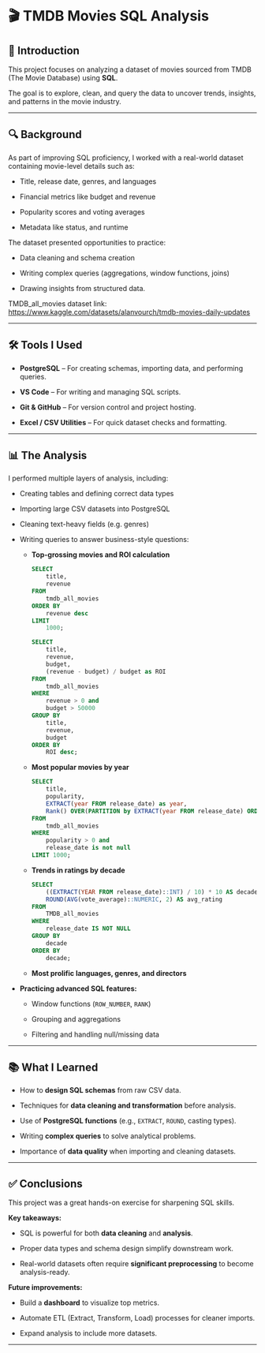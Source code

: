 # 🎬 TMDB Movies SQL Analysis

## 📖 Introduction
This project focuses on analyzing a dataset of movies sourced from TMDB (The Movie Database) using **SQL**.  

The goal is to explore, clean, and query the data to uncover trends, insights, and patterns in the movie industry.

---

## 🔍 Background

As part of improving SQL proficiency, I worked with a real-world dataset containing movie-level details such as:

- Title, release date, genres, and languages

- Financial metrics like budget and revenue

- Popularity scores and voting averages

- Metadata like status, and runtime  

The dataset presented opportunities to practice:
- Data cleaning and schema creation

- Writing complex queries (aggregations, window functions, joins)
- Drawing insights from structured data.

TMDB_all_movies dataset link:
https://www.kaggle.com/datasets/alanvourch/tmdb-movies-daily-updates

---

## 🛠️ Tools I Used

- **PostgreSQL** – For creating schemas, importing data, and performing queries.

- **VS Code** – For writing and managing SQL scripts.

- **Git & GitHub** – For version control and project hosting.

- **Excel / CSV Utilities** – For quick dataset checks and formatting.

---

## 📊 The Analysis
I performed multiple layers of analysis, including:
- Creating tables and defining correct data types
- Importing large CSV datasets into PostgreSQL
- Cleaning text-heavy fields (e.g. genres)
- Writing queries to answer business-style questions:
  
    -  **Top-grossing movies and ROI calculation**
        ```sql
        SELECT 
            title,
            revenue
        FROM
            tmdb_all_movies
        ORDER BY
            revenue desc
        LIMIT 
            1000;
        ```
        ```sql
        SELECT
            title,
            revenue,
            budget,
            (revenue - budget) / budget as ROI
        FROM
            tmdb_all_movies
        WHERE
            revenue > 0 and
            budget > 50000
        GROUP BY
            title,
            revenue,
            budget
        ORDER BY
            ROI desc;
        ```
  - **Most popular movies by year**

    ```sql
    SELECT
        title,
        popularity,
        EXTRACT(year FROM release_date) as year,
        Rank() OVER(PARTITION by EXTRACT(year FROM release_date) ORDER BY popularity) as rn
    FROM
        tmdb_all_movies
    WHERE
        popularity > 0 and
        release_date is not null 
    LIMIT 1000;
    ```
  - **Trends in ratings by decade**
    ```sql
    SELECT 
        ((EXTRACT(YEAR FROM release_date)::INT) / 10) * 10 AS decade,
        ROUND(AVG(vote_average)::NUMERIC, 2) AS avg_rating
    FROM 
        TMDB_all_movies
    WHERE 
        release_date IS NOT NULL
    GROUP BY 
        decade
    ORDER BY 
        decade;
    ```
  - **Most prolific languages, genres, and directors**
- ****Practicing advanced SQL features:****
  - Window functions (`ROW_NUMBER`, `RANK`)

  - Grouping and aggregations

  - Filtering and handling null/missing data

---

## 📚 What I Learned
- How to **design SQL schemas** from raw CSV data.

- Techniques for **data cleaning and transformation** before analysis.
- Use of **PostgreSQL functions** (e.g., `EXTRACT`, `ROUND`, casting types).
- Writing **complex queries** to solve analytical problems.
- Importance of **data quality** when importing and cleaning datasets.

---

## ✅ Conclusions
This project was a great hands-on exercise for sharpening SQL skills.  

**Key takeaways:**
- SQL is powerful for both **data cleaning** and **analysis**.

- Proper data types and schema design simplify downstream work.
- Real-world datasets often require **significant preprocessing** to become analysis-ready.

**Future improvements:**
- Build a **dashboard** to visualize top metrics.

- Automate ETL (Extract, Transform, Load) processes for cleaner imports.

- Expand analysis to include more datasets.

---